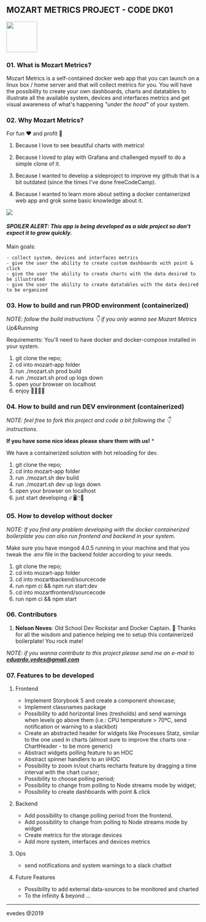 ## MOZART METRICS PROJECT - CODE DK01

<img src='https://res.cloudinary.com/evedes/image/upload/v1553191066/mozart-app/mozart-logo.png' height="80px"/>

### 01. What is Mozart Metrics?

  Mozart Metrics is a self-contained docker web app that you can launch on a linux box / home server and that will collect metrics for you.
  You will have the possibility to create your own dashboards, charts and datatables to illustrate all the available system, devices and interfaces metrics and get visual awareness of what's happening *"under the hood"* of your system.

### 02. Why Mozart Metrics?

  For fun ❤️ and profit 🧠

  01. Because I love to see beautiful charts with metrics!
  
  02. Because I loved to play with Grafana and challenged myself to do a simple clone of it.
  
  03. Because I wanted to develop a sideproject to improve my github that is a bit outdated (since the times I've done freeCodeCamp).

  04. Because I wanted to learn more about setting a docker containerized web app and grok some basic knowledge about it.


<img src='https://res.cloudinary.com/evedes/image/upload/v1553458721/mozart-app/Screen_Shot_2019-03-24_at_20.17.38.png' />

  #### *SPOILER ALERT: This app is being developed as a side project so don't expect it to grow quickly.* 

  Main goals: 
    
    - collect system, devices and interfaces metrics
    - give the user the ability to create custom dashboards with point & click
    - give the user the ability to create charts with the data desired to be illustrated
    - give the user the ability to create datatables with the data desired to be organized

### 03. How to build and run PROD environment (containerized)

*NOTE: follow the build instructions 👇 if you only wanna see Mozart Metrics Up&Running* 

Requirements: You'll need to have docker and docker-compose installed in your system.

1. git clone the repo;
2. cd into mozart-app folder
3. run ./mozart.sh prod build
4. run ./mozart.sh prod up logs down
5. open your browser on localhost
6. enjoy 🚀🎸🤘🍾

### 04. How to build and run DEV environment (containerized)

*NOTE: feel free to fork this project and code a bit following the 👇 instructions.*

**If you have some nice ideas please share them with us!** *

We have a containerized solution with hot reloading for dev.

1. git clone the repo;
2. cd into mozart-app folder
3. run ./mozart.sh dev build
4. run ./mozart.sh dev up logs down
5. open your browser on localhost
6. just start developing ☄️🖥️🖱️🍭

### 05. How to develop without docker

*NOTE: If you find any problem developing with the docker containerized boilerplate you can also run frontend and backend in your system.*

Make sure you have mongod 4.0.5 running in your machine and that you tweak the .env file in the backend folder according to your needs.

1. git clone the repo;
2. cd into mozart-app folder
3. cd into mozartbackend/sourcecode
4. run npm ci && npm run start:dev
5. cd into mozartfrontend/sourcecode
6. run npm ci && npm start

### 06. Contributors

  01. **Nelson Neves**: Old School Dev Rockstar and Docker Captain. 🤘 Thanks for all the wisdom and patience helping me to setup this containerized boilerplate! You rock mate!

  *NOTE: if you wanna contribute to this project please send me an e-mail to **eduardo.vedes@gmail.com***

### 07. Features to be developed

  01. Frontend
      - Implement Storybook 5 and create a component showcase;
      - Implement classnames package
      - Possibility to add horizontal lines (tresholds) and send warnings when levels go above them (i.e.: CPU temperature > 70ºC, send notification or warning to a slackbot)
      - Create an abstracted header for widgets like Processes Statz, similar to the one used in charts (almost sure to improve the charts one - ChartHeader - to be more generic)
      - Abstract widgets polling feature to an HOC
      - Abstract spinner handlers to an iiHOC
      - Possibility to zoom in/out charts recharts feature by dragging a time interval with the chart   cursor;
      - Possibility to choose polling period;
      - Possibility to change from polling to Node streams mode by widget;
      - Possibility to create dashboards with point & click


  02. Backend
      - Add possibility to change polling period from the frontend.
      - Add possibility to change from polling to Node streams mode by widget
      - Create metrics for the storage devices
      - Add more system, interfaces and devices metrics

  03. Ops
      - send notifications and system warnings to a slack chatbot

  04. Future Features
      - Possibility to add external data-sources to be monitored and charted
      - To the infinity & beyond
...

--- 
evedes @2019
	